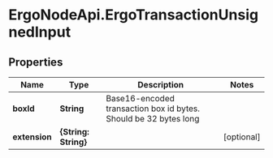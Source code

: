 # ErgoNodeApi.ErgoTransactionUnsignedInput

## Properties

Name | Type | Description | Notes
------------ | ------------- | ------------- | -------------
**boxId** | **String** | Base16-encoded transaction box id bytes. Should be 32 bytes long | 
**extension** | **{String: String}** |  | [optional] 



